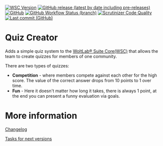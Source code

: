 [![WSC Version](https://img.shields.io/badge/WSC-5.4-blue)](https://github.com/WoltLab/WCF/tree/master)
[![GitHub release (latest by date including pre-releases)](https://img.shields.io/github/v/release/teralios/quizCreator?include_prereleases&style=flat)](https://github.com/Teralios/quizCreator/releases)
[![GitHub](https://img.shields.io/github/license/Teralios/quizCreator?style=flat)](https://www.gnu.org/licenses/gpl-3.0.txt)
[![GitHub Workflow Status (branch)](https://img.shields.io/github/workflow/status/teralios/QuizCreator/PHP%20Build/main)](https://github.com/Teralios/QuizCreator/actions?query=workflow%3A%22PHP+Build%22)
[![Scrutinizer Code Quality](https://scrutinizer-ci.com/g/Teralios/QuizCreator/badges/quality-score.png?b=main&style=flat)](https://scrutinizer-ci.com/g/Teralios/QuizCreator/?branch=main)
[![Last commit (GitHub)](https://img.shields.io/github/last-commit/teralios/quizcreator/main)](https://github.com/Teralios/QuizCreator/commits/main)

# Quiz Creator
Adds a simple quiz system to the [WoltLab® Suite Core(WSC)](https://www.woltlab.com/features/) that allows the team to create quizzes for members of one community.

There are two types of quizzes:
  * __Competition__ - where members compete against each other for the high score. The value of the correct answer drops from 10 points to 1 over time.
  * __Fun__ - Here it doesn't matter how long it takes, there is always 1 point, at the end you can present a funny evaluation via goals.

# More information
[Changelog](changelog.md)

[Tasks for next versions](./nextversion.md)
